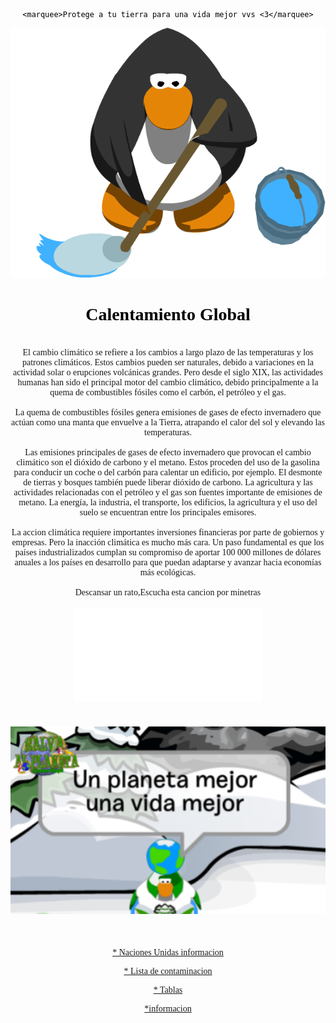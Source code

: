 <html>
<head>
	<meta charset="utf-8">
	<meta name="viewport" content="width=device-width, initial-scale=1">
	<title>Medio ambiente</title>
	<link rel="stylesheet" type="text/css" href="estilos.css">
	<font sice="4" face="Comic Sans MS" color="black" align="center">

	<marquee>Protege a tu tierra para una vida mejor vvs <3</marquee>

</head>
<body>
<center><img src="Trapeando.gif" width="1000" height="400"></center>
<center><h1>Calentamiento Global</h1></center>
<br></body>
<center><a>El cambio climático se refiere a los cambios a largo plazo de las temperaturas y los patrones climáticos. Estos cambios pueden ser naturales, debido a variaciones en la actividad solar o erupciones volcánicas grandes. Pero desde el siglo XIX, las actividades humanas han sido el principal motor del cambio climático, debido principalmente a la quema de combustibles fósiles como el carbón, el petróleo y el gas.</a>
<br></br>
<a>La quema de combustibles fósiles genera emisiones de gases de efecto invernadero que actúan como una manta que envuelve a la Tierra, atrapando el calor del sol y elevando las temperaturas.</a>
<br></br>
<a>Las emisiones principales de gases de efecto invernadero que provocan el cambio climático son el dióxido de carbono y el metano. Estos proceden del uso de la gasolina para conducir un coche o del carbón para calentar un edificio, por ejemplo. El desmonte de tierras y bosques también puede liberar dióxido de carbono. La agricultura y las actividades relacionadas con el petróleo y el gas son fuentes importante de emisiones de metano. La energía, la industria, el transporte, los edificios, la agricultura y el uso del suelo se encuentran entre los principales emisores.</a>
<br></br>
<a>La accion climática requiere importantes inversiones financieras por parte de gobiernos y empresas. Pero la inacción climática es mucho más cara. Un paso fundamental es que los países industrializados cumplan su compromiso de aportar 100 000 millones de dólares anuales a los países en desarrollo para que puedan adaptarse y avanzar hacia economías más ecológicas.</a>
<br></br>
<a>Descansar un rato,Escucha esta cancion por minetras</a>
<br></br>
<embed src="Lana Del Rey - Let The Light In (Audio) ft. Father John Misty.mp3"
 width="300" height="150" autoplay="true" loop="10">
</center>
<br></br>
<center><img src="salva la tierra.PNG" width="600" height="300"></center><br></br>
<a href="sus_causas.html"><p>* Naciones Unidas informacion</p></a>
<a href="lista_contaminacion.html"><p>* Lista de contaminacion</p></a>
<a href="tabla.html"><p>* Tablas</p></a>
<center><a href="https://www.nationalgeographic.es/medio-ambiente/que-es-el-calentamiento-global"><p>*informacion</p></a></center>
</body>
</html>
